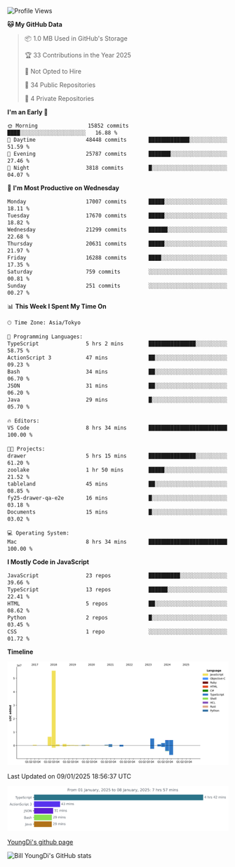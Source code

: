 <!--START_SECTION:waka-->
![Profile Views](http://img.shields.io/badge/Profile%20Views-0-blue)

**🐱 My GitHub Data** 

> 📦 1.0 MB Used in GitHub's Storage 
 > 
> 🏆 33 Contributions in the Year 2025
 > 
> 🚫 Not Opted to Hire
 > 
> 📜 34 Public Repositories 
 > 
> 🔑 4 Private Repositories 
 > 
**I'm an Early 🐤** 

```text
🌞 Morning                15852 commits       ████░░░░░░░░░░░░░░░░░░░░░   16.88 % 
🌆 Daytime                48448 commits       █████████████░░░░░░░░░░░░   51.59 % 
🌃 Evening                25787 commits       ███████░░░░░░░░░░░░░░░░░░   27.46 % 
🌙 Night                  3818 commits        █░░░░░░░░░░░░░░░░░░░░░░░░   04.07 % 
```
📅 **I'm Most Productive on Wednesday** 

```text
Monday                   17007 commits       █████░░░░░░░░░░░░░░░░░░░░   18.11 % 
Tuesday                  17670 commits       █████░░░░░░░░░░░░░░░░░░░░   18.82 % 
Wednesday                21299 commits       ██████░░░░░░░░░░░░░░░░░░░   22.68 % 
Thursday                 20631 commits       █████░░░░░░░░░░░░░░░░░░░░   21.97 % 
Friday                   16288 commits       ████░░░░░░░░░░░░░░░░░░░░░   17.35 % 
Saturday                 759 commits         ░░░░░░░░░░░░░░░░░░░░░░░░░   00.81 % 
Sunday                   251 commits         ░░░░░░░░░░░░░░░░░░░░░░░░░   00.27 % 
```


📊 **This Week I Spent My Time On** 

```text
🕑︎ Time Zone: Asia/Tokyo

💬 Programming Languages: 
TypeScript               5 hrs 2 mins        ███████████████░░░░░░░░░░   58.75 % 
ActionScript 3           47 mins             ██░░░░░░░░░░░░░░░░░░░░░░░   09.23 % 
Bash                     34 mins             ██░░░░░░░░░░░░░░░░░░░░░░░   06.70 % 
JSON                     31 mins             ██░░░░░░░░░░░░░░░░░░░░░░░   06.20 % 
Java                     29 mins             █░░░░░░░░░░░░░░░░░░░░░░░░   05.70 % 

🔥 Editors: 
VS Code                  8 hrs 34 mins       █████████████████████████   100.00 % 

🐱‍💻 Projects: 
drawer                   5 hrs 15 mins       ███████████████░░░░░░░░░░   61.20 % 
zoolake                  1 hr 50 mins        █████░░░░░░░░░░░░░░░░░░░░   21.52 % 
tableland                45 mins             ██░░░░░░░░░░░░░░░░░░░░░░░   08.85 % 
fy25-drawer-qa-e2e       16 mins             █░░░░░░░░░░░░░░░░░░░░░░░░   03.18 % 
Documents                15 mins             █░░░░░░░░░░░░░░░░░░░░░░░░   03.02 % 

💻 Operating System: 
Mac                      8 hrs 34 mins       █████████████████████████   100.00 % 
```

**I Mostly Code in JavaScript** 

```text
JavaScript               23 repos            ██████████░░░░░░░░░░░░░░░   39.66 % 
TypeScript               13 repos            ██████░░░░░░░░░░░░░░░░░░░   22.41 % 
HTML                     5 repos             ██░░░░░░░░░░░░░░░░░░░░░░░   08.62 % 
Python                   2 repos             █░░░░░░░░░░░░░░░░░░░░░░░░   03.45 % 
CSS                      1 repo              ░░░░░░░░░░░░░░░░░░░░░░░░░   01.72 % 
```



**Timeline**

![Lines of Code chart](https://raw.githubusercontent.com/Youngdi/Youngdi/master/assets/bar_graph.png)


 Last Updated on 09/01/2025 18:56:37 UTC
<!--END_SECTION:waka-->

![wakatime](./images/stat.svg)

[YoungDi's github page](https://youngdi.github.io)

![Bill YoungDi's GitHub stats](https://github-readme-stats.vercel.app/api?username=youngdi&count_private=true&show_icons=true)
